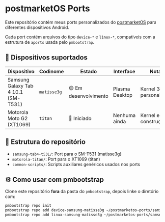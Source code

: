 # postmarketOS Ports

Este repositório contém meus ports personalizados do [postmarketOS](https://postmarketos.org) para diferentes dispositivos Android.

Cada port contém arquivos do tipo `device-*` e `linux-*`, compatíveis com a estrutura de `aports` usada pelo `pmbootstrap`.

## 🧩 Dispositivos suportados

| Dispositivo              | Codinome        | Estado     | Interface | Notas |
|--------------------------|------------------|------------|-----------|-------|
| Samsung Galaxy Tab 4 10.1 (SM-T531) | `matisse3g` | 🟡 Em desenvolvimento | Plasma Desktop | Kernel 3.4 personalizado |
| Motorola Moto G2 (XT1069)          | `titan`     | 🔴 Iniciado | Nenhuma ainda | Kernel em construção |

## 📁 Estrutura do repositório

- `samsung-tab4-t531/`: Port para o SM-T531 (matisse3g)
- `motorola-titan/`: Port para o XT1069 (titan)
- `common-scripts/`: Scripts auxiliares genéricos usados nos ports

## ⚙️ Como usar com pmbootstrap

Clone este repositório **fora** da pasta do `pmbootstrap`, depois linke o diretório com:

```sh
pmbootstrap repo init
pmbootstrap repo add device-samsung-matisse3g ~/postmarketos-ports/samsung-tab4-t531/device-samsung-matisse3g
pmbootstrap repo add linux-samsung-matisse3g ~/postmarketos-ports/samsung-tab4-t531/linux-samsung-matisse3g

